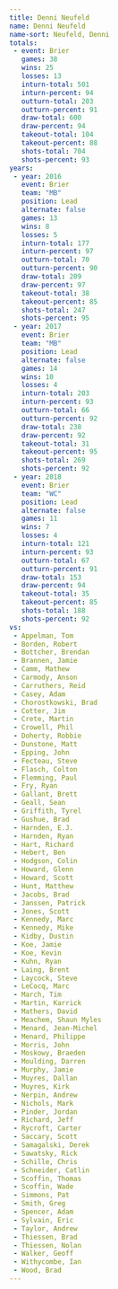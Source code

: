 ```yaml
---
title: Denni Neufeld
name: Denni Neufeld
name-sort: Neufeld, Denni
totals:
 - event: Brier
   games: 38
   wins: 25
   losses: 13
   inturn-total: 501
   inturn-percent: 94
   outturn-total: 203
   outturn-percent: 91
   draw-total: 600
   draw-percent: 94
   takeout-total: 104
   takeout-percent: 88
   shots-total: 704
   shots-percent: 93
years:
 - year: 2016
   event: Brier
   team: "MB"
   position: Lead
   alternate: false
   games: 13
   wins: 8
   losses: 5
   inturn-total: 177
   inturn-percent: 97
   outturn-total: 70
   outturn-percent: 90
   draw-total: 209
   draw-percent: 97
   takeout-total: 38
   takeout-percent: 85
   shots-total: 247
   shots-percent: 95
 - year: 2017
   event: Brier
   team: "MB"
   position: Lead
   alternate: false
   games: 14
   wins: 10
   losses: 4
   inturn-total: 203
   inturn-percent: 93
   outturn-total: 66
   outturn-percent: 92
   draw-total: 238
   draw-percent: 92
   takeout-total: 31
   takeout-percent: 95
   shots-total: 269
   shots-percent: 92
 - year: 2018
   event: Brier
   team: "WC"
   position: Lead
   alternate: false
   games: 11
   wins: 7
   losses: 4
   inturn-total: 121
   inturn-percent: 93
   outturn-total: 67
   outturn-percent: 91
   draw-total: 153
   draw-percent: 94
   takeout-total: 35
   takeout-percent: 85
   shots-total: 188
   shots-percent: 92
vs:
 - Appelman, Tom
 - Borden, Robert
 - Bottcher, Brendan
 - Brannen, Jamie
 - Camm, Mathew
 - Carmody, Anson
 - Carruthers, Reid
 - Casey, Adam
 - Chorostkowski, Brad
 - Cotter, Jim
 - Crete, Martin
 - Crowell, Phil
 - Doherty, Robbie
 - Dunstone, Matt
 - Epping, John
 - Fecteau, Steve
 - Flasch, Colton
 - Flemming, Paul
 - Fry, Ryan
 - Gallant, Brett
 - Geall, Sean
 - Griffith, Tyrel
 - Gushue, Brad
 - Harnden, E.J.
 - Harnden, Ryan
 - Hart, Richard
 - Hebert, Ben
 - Hodgson, Colin
 - Howard, Glenn
 - Howard, Scott
 - Hunt, Matthew
 - Jacobs, Brad
 - Janssen, Patrick
 - Jones, Scott
 - Kennedy, Marc
 - Kennedy, Mike
 - Kidby, Dustin
 - Koe, Jamie
 - Koe, Kevin
 - Kuhn, Ryan
 - Laing, Brent
 - Laycock, Steve
 - LeCocq, Marc
 - March, Tim
 - Martin, Karrick
 - Mathers, David
 - Meachem, Shaun Myles
 - Menard, Jean-Michel
 - Menard, Philippe
 - Morris, John
 - Moskowy, Braeden
 - Moulding, Darren
 - Murphy, Jamie
 - Muyres, Dallan
 - Muyres, Kirk
 - Nerpin, Andrew
 - Nichols, Mark
 - Pinder, Jordan
 - Richard, Jeff
 - Rycroft, Carter
 - Saccary, Scott
 - Samagalski, Derek
 - Sawatsky, Rick
 - Schille, Chris
 - Schneider, Catlin
 - Scoffin, Thomas
 - Scoffin, Wade
 - Simmons, Pat
 - Smith, Greg
 - Spencer, Adam
 - Sylvain, Eric
 - Taylor, Andrew
 - Thiessen, Brad
 - Thiessen, Nolan
 - Walker, Geoff
 - Withycombe, Ian
 - Wood, Brad
---
```

